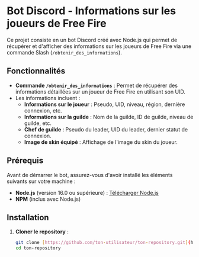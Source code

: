 # Bot Discord - Informations sur les joueurs de Free Fire

Ce projet consiste en un bot Discord créé avec Node.js qui permet de récupérer et d'afficher des informations sur les joueurs de Free Fire via une commande Slash (`/obtenir_des_informations`).

## Fonctionnalités

- **Commande `/obtenir_des_informations`** : Permet de récupérer des informations détaillées sur un joueur de Free Fire en utilisant son UID.
- Les informations incluent :
  - **Informations sur le joueur** : Pseudo, UID, niveau, région, dernière connexion, etc.
  - **Informations sur la guilde** : Nom de la guilde, ID de guilde, niveau de guilde, etc.
  - **Chef de guilde** : Pseudo du leader, UID du leader, dernier statut de connexion.
  - **Image de skin équipé** : Affichage de l'image du skin du joueur.

## Prérequis

Avant de démarrer le bot, assurez-vous d'avoir installé les éléments suivants sur votre machine :

- **Node.js** (version 16.0 ou supérieure) : [Télécharger Node.js](https://nodejs.org)
- **NPM** (inclus avec Node.js)

## Installation

1. **Cloner le repository** :

   ```bash
   git clone [https://github.com/ton-utilisateur/ton-repository.git](https://github.com/paulafredo/get-free-fire-info-discord-bot.git)
   cd ton-repository
